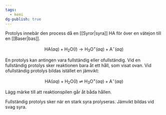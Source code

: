 ```yaml
---
tags:
  - kemi
dg-publish: true
---
```

Protolys innebär den process då en [[Syror\|syra]] $\mathrm{HA}$ för över en vätejon till en [[Baser\|bas]].

$$
\mathrm{HA}(aq)+\mathrm{H_{2}O}(l)\rightarrow\mathrm{H_{3}O^{+}}(aq)+\mathrm{A^{-}}(aq)
$$

En protolys kan antingen vara fullständig eller ofullständig. Vid en fullständig protolys sker reaktionen bara åt ett håll, som visat ovan. Vid ofullständig protolys bildas istället en jämvikt:

$$
\mathrm{HA}(aq)+\mathrm{H_{2}O}(l)\rightleftharpoons\mathrm{H_{3}O^{+}}(aq)+\mathrm{A^{-}}(aq)
$$

Lägg märke till att reaktionspilen går åt båda hållen.

Fullständig protolys sker när en stark syra prolyseras. Jämvikt bildas vid svag syra.